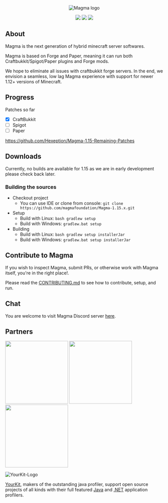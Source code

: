 <div align="center">
<img src="https://i.imgur.com/zTCTCWG.png" alt="Magma logo" align="middle"></img>

![](https://img.shields.io/badge/Minecraft%20Forge-1.15.2%20--%2032.2.0%20--a39f1cb-orange.svg?style=for-the-badge) ![](https://img.shields.io/badge/Status-Unstable-red?style=for-the-badge) [![](https://img.shields.io/jenkins/build?jobUrl=https%3A%2F%2Fci.hexeption.dev%2Fjob%2FMagma%2520Foundation%2Fjob%2FMagma-1.15.x%2Fjob%2F1.15.x%2F&style=for-the-badge)](https://ci.hexeption.dev/job/Magma%20Foundation/job/Magma-1.15.x/job/1.15.x/)
</div>

## About

Magma is the next generation of hybrid minecraft server softwares.

Magma is based on Forge and Paper, meaning it can run both Craftbukkit/Spigot/Paper plugins and Forge mods.

We hope to eliminate all issues with craftbukkit forge servers. In the end, we envision a seamless, low lag Magma experience with support for newer 1.12+ versions of Minecraft.

## Progress
Patches so far
- [x] CraftBukkit
- [ ] Spigot
- [ ] Paper

https://github.com/Hexeption/Magma-1.15-Remaining-Patches

## Downloads 
Currently, no builds are available for 1.15 as we are in early development please check back later. 

### Building the sources
* Checkout project
  * You can use IDE or clone from console:
  `git clone https://github.com/magmafoundation/Magma-1.15.x.git`
* Setup
  * Build with Linux:
  `bash gradlew setup`
  * Build with Windows:
  `gradlew.bat setup `
* Building
  * Build with Linux:
  `bash gradlew setup installerJar`
  * Build with Windows:
  `gradlew.bat setup installerJar`

## Contribute to Magma

If you wish to inspect Magma, submit PRs, or otherwise work with Magma itself, you're in the right place!.

Please read the [CONTRIBUTING.md](https://github.com/magmafoundation/Magma-1.15.x/blob/master/CONTRIBUTING.md) to see how to contribute, setup, and run.

## Chat

You are welcome to visit Magma Discord server [here](https://discord.gg/6rkqngA).

## Partners

<a href="https://aternos.org/en/"><img src="https://company.aternos.org/img/logotype-blue.svg" width="200"></a>
<a href="https://songoda.com/"><img src="https://cdn2.songoda.com/branding/logo.png" width="200"></a>
<a href="https://serverjars.com/"><img src="https://serverjars.com/assets/img/logo_white.svg" width="200"></a>

![YourKit-Logo](https://www.yourkit.com/images/yklogo.png)

[YourKit](http://www.yourkit.com/), makers of the outstanding java profiler, support open source projects of all kinds with their full featured [Java](https://www.yourkit.com/java/profiler/index.jsp) and [.NET](https://www.yourkit.com/.net/profiler/index.jsp) application profilers.
